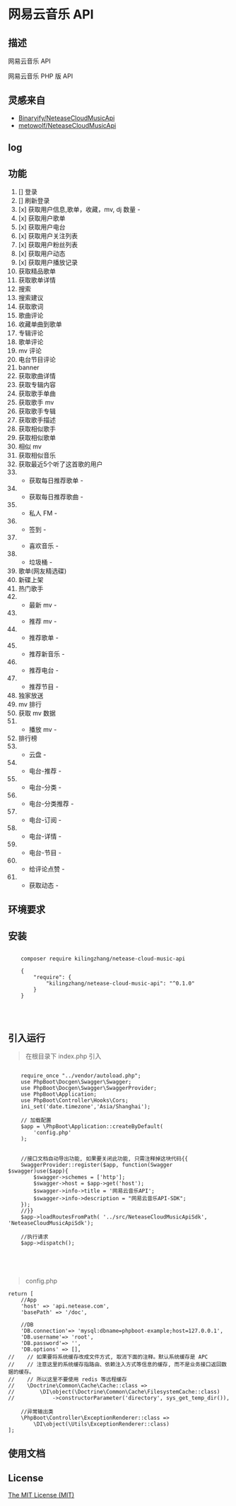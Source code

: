 # 网易云音乐 API

## 描述

网易云音乐 API

网易云音乐 PHP 版 API


## 灵感来自

- [Binaryify/NeteaseCloudMusicApi]("https://binaryify.github.io/NeteaseCloudMusicApi/")
- [metowolf/NeteaseCloudMusicApi]("https://github.com/metowolf/NeteaseCloudMusicApi")

## log

## 功能
1. [] 登录 
2. [] 刷新登录 
3. [x] 获取用户信息,歌单，收藏，mv, dj 数量 -
4. [x] 获取用户歌单 
5. [x] 获取用户电台 
6. [x] 获取用户关注列表 
7. [x] 获取用户粉丝列表 
8. [x] 获取用户动态 
9. [x] 获取用户播放记录 
10. 获取精品歌单 
11. 获取歌单详情
12. 搜索
13. 搜索建议
14. 获取歌词
15. 歌曲评论
16. 收藏单曲到歌单
17. 专辑评论
18. 歌单评论
19. mv 评论
20. 电台节目评论
21. banner
22. 获取歌曲详情
23. 获取专辑内容
24. 获取歌手单曲
25. 获取歌手 mv
26. 获取歌手专辑
27. 获取歌手描述
28. 获取相似歌手
29. 获取相似歌单
30. 相似 mv
31. 获取相似音乐
32. 获取最近5个听了这首歌的用户
33. - 获取每日推荐歌单 -
34. - 获取每日推荐歌曲 -
35. - 私人 FM -
36. - 签到 -
37. - 喜欢音乐 -
38. - 垃圾桶 -
39. 歌单(网友精选碟)
40. 新碟上架
41. 热门歌手
42. - 最新 mv -
43. - 推荐 mv -
44. - 推荐歌单 -
45. - 推荐新音乐 -
46. - 推荐电台 -
47. - 推荐节目 - 
48. 独家放送
49. mv 排行
50. 获取 mv 数据
51. - 播放 mv -
52. 排行榜
53. - 云盘 -
54. - 电台-推荐 -
55. - 电台-分类 -
56. - 电台-分类推荐 -
57. - 电台-订阅 -
58. - 电台-详情 -
59. - 电台-节目 -
60. - 给评论点赞 -
61. - 获取动态 -

## 环境要求


## 安装



```

    composer require kilingzhang/netease-cloud-music-api
    
    {
        "require": {
    		"kilingzhang/netease-cloud-music-api": "^0.1.0"
        }
    }

    
    

```

## 引入运行

> 在根目录下 index.php 引入

```

    require_once "../vendor/autoload.php";
    use PhpBoot\Docgen\Swagger\Swagger;
    use PhpBoot\Docgen\Swagger\SwaggerProvider;
    use PhpBoot\Application;
    use PhpBoot\Controller\Hooks\Cors;
    ini_set('date.timezone','Asia/Shanghai');
    
    // 加载配置
    $app = \PhpBoot\Application::createByDefault(
        'config.php'
    );
    
    
    //接口文档自动导出功能, 如果要关闭此功能, 只需注释掉这块代码{{
    SwaggerProvider::register($app, function(Swagger $swagger)use($app){
        $swagger->schemes = ['http'];
        $swagger->host = $app->get('host');
        $swagger->info->title = '网易云音乐API';
        $swagger->info->description = "网易云音乐API-SDK";
    });
    //}}
    $app->loadRoutesFromPath( '../src/NeteaseCloudMusicApiSdk', 'NeteaseCloudMusicApiSdk');
    
    //执行请求
    $app->dispatch();

    
    
    
```

> config.php
```
return [
    //App
    'host' => 'api.netease.com',
    'basePath' => '/doc',

    //DB
    'DB.connection'=> 'mysql:dbname=phpboot-example;host=127.0.0.1',
    'DB.username'=> 'root',
    'DB.password'=> '',
    'DB.options' => [],
//    // 如果要将系统缓存改成文件方式, 取消下面的注释。默认系统缓存是 APC
//    // 注意这里的系统缓存指路由、依赖注入方式等信息的缓存, 而不是业务接口返回数据的缓存。
//    // 所以这里不要使用 redis 等远程缓存
//    \Doctrine\Common\Cache\Cache::class =>
//        \DI\object(\Doctrine\Common\Cache\FilesystemCache::class)
//            ->constructorParameter('directory', sys_get_temp_dir()),

    //异常输出类
    \PhpBoot\Controller\ExceptionRenderer::class =>
        \DI\object(\Utils\ExceptionRenderer::class)
];

```

## 使用文档



## License
[The MIT License (MIT)]("https://github.com/kilingzhang/NeteaseCloudMusicApi/blob/master/LICENSE")
